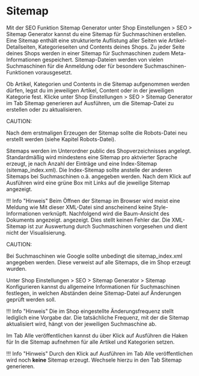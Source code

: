 # Sitemap 

Mit der SEO Funktion Sitemap Generator unter Shop Einstellungen \> SEO \> Sitemap Generator kannst du eine Sitemap für Suchmaschinen erstellen. Eine Sitemap enthält eine strukturierte Auflistung aller Seiten wie Artikel-Detailseiten, Kategorieseiten und Contents deines Shops. Zu jeder Seite deines Shops werden in einer Sitemap für Suchmaschinen zudem Meta-Informationen gespeichert. Sitemap-Dateien werden von vielen Suchmaschinen für die Anmeldung oder für besondere Suchmaschinen-Funktionen vorausgesetzt.

Ob Artikel, Kategorien und Contents in die Sitemap aufgenommen werden dürfen, legst du im jeweiligen Artikel, Content oder in der jeweiligen Kategorie fest. Klicke unter Shop Einstellungen \> SEO \> Sitemap Generator im Tab Sitemap generieren auf Ausführen, um die Sitemap-Datei zu erstellen oder zu aktualisieren.

CAUTION:

Nach dem erstmaligen Erzeugen der Sitemap sollte die Robots-Datei neu erstellt werden \(siehe Kapitel Robots-Datei\).

Sitemaps werden im Unterordner public des Shopverzeichnisses angelegt. Standardmäßig wird mindestens eine Sitemap pro aktvierter Sprache erzeugt, je nach Anzahl der Einträge und eine Index-Sitemap \(sitemap\_index.xml\). Die Index-Sitemap sollte anstelle der anderen Sitemaps bei Suchmaschinen o.ä. angegeben werden. Nach dem Klick auf Ausführen wird eine grüne Box mit Links auf die jeweilige Sitemap angezeigt.

!!! Info "Hinweis"
	 Beim Öffnen der Sitemap im Browser wird meist eine Meldung wie Mit dieser XML-Datei sind anscheinend keine Style-Informationen verknüpft. Nachfolgend wird die Baum-Ansicht des Dokuments angezeigt. angezeigt. Dies stellt keinen Fehler dar. Die XML-Sitemap ist zur Auswertung durch Suchmaschinen vorgesehen und dient nicht der Visualisierung.

CAUTION:

Bei Suchmaschinen wie Google sollte unbedingt die sitemap\_index.xml angegeben werden. Diese verweist auf alle Sitemaps, die im Shop erzeugt wurden.

Unter Shop Einstellungen \> SEO \> Sitemap Generator \> Sitemap Konfigurieren kannst du allgemeine Informationen für Suchmaschinen festlegen, in welchen Abständen deine Sitemap-Datei auf Änderungen geprüft werden soll.

!!! Info "Hinweis"
	 Die im Shop eingestellte Änderungsfrequenz stellt lediglich eine Vorgabe dar. Die tatsächliche Frequenz, mit der die Sitemap aktualisiert wird, hängt von der jeweiligen Suchmaschine ab.

Im Tab Alle veröffentlichen kannst du über Klick auf Ausführen die Haken für In die Sitemap aufnehmen für alle Artikel und Kategorien setzen.

!!! Info "Hinweis"
	 Durch den Klick auf Ausführen im Tab Alle veröffentlichen wird noch **keine** Sitemap erzeugt. Wechsele hierzu in den Tab Sitemap generieren.




